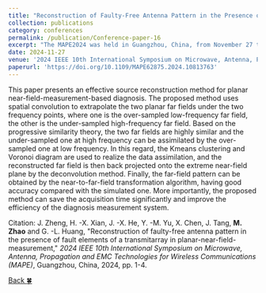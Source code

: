 ```yaml
---
title: "Reconstruction of Faulty-Free Antenna Pattern in the Presence of Fault Elements of a Transmitarray in Planar-Near-Field-Measurement"
collection: publications
category: conferences
permalink: /publication/Conference-paper-16
excerpt: "The MAPE2024 was held in Guangzhou, China, from November 27 to 30, 2024."
date: 2024-11-27
venue: '2024 IEEE 10th International Symposium on Microwave, Antenna, Propagation and EMC Technologies for Wireless Communications (MAPE)'
paperurl: 'https://doi.org/10.1109/MAPE62875.2024.10813763'
---
```


This paper presents an effective source reconstruction method for planar near-field-measurement-based diagnosis. The proposed method uses spatial convolution to extrapolate the two planar far fields under the two frequency points, where one is the over-sampled low-frequency far field, the other is the under-sampled high-frequency far field. Based on the progressive similarity theory, the two far fields are highly similar and the under-sampled one at high frequency can be assimilated by the over-sampled one at low frequency. In this regard, the Kmeans clustering and Voronoi diagram are used to realize the data assimilation, and the reconstructed far field is then back projected onto the extreme near-field plane by the deconvolution method. Finally, the far-field pattern can be obtained by the near-to-far-field transformation algorithm, having good accuracy compared with the simulated one. More importantly, the proposed method can save the acquisition time significantly and improve the efficiency of the diagnosis measurement system.

Citation: J. Zheng, H. -X. Xian, J. -X. He, Y. -M. Yu, X. Chen, J. Tang, **M. Zhao** and G. -L. Huang, &quot;Reconstruction of faulty-free antenna pattern in the presence of fault elements of a transmitarray in planar-near-field-measurement,&quot; <i>2024 IEEE 10th International Symposium on Microwave, Antenna, Propagation and EMC Technologies for Wireless Communications (MAPE)</i>, Guangzhou, China, 2024, pp. 1-4.

[Back :four_leaf_clover:](../publications/)
